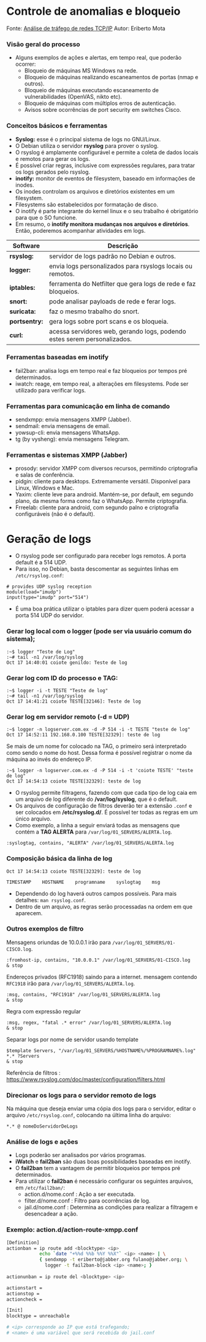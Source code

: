 # Controle de anomalias e bloqueio

Fonte: [Análise de tráfego de redes TCP/IP](https://youtu.be/8KyrUA1nACY?t=5196)
Autor: Eriberto Mota

### Visão geral do processo
- Alguns exemplos de ações e alertas, em tempo real, que poderão ocorrer:
   - Bloqueio de máquinas MS Windows na rede.
   - Bloqueio de máquinas realizando escaneamentos de portas (nmap e outros).
   - Bloqueio de máquinas executando escaneamento de vulnerabilidades (OpenVAS, nikto etc).
   - Bloqueio de máquinas com múltiplos erros de autenticação.
   - Avisos sobre ocorrências de port security em switches Cisco.
   
### Conceitos básicos e ferramentas
- **Syslog:** esse é o principal sistema de logs no GNU/Linux.
- O Debian utiliza o servidor **rsyslog** para prover o syslog.
- O rsyslog é amplamente configurável e permite a coleta de dados locais e remotos para gerar os logs.
- É possível criar regras, inclusive com expressões regulares, para tratar os logs gerados pelo rsyslog.
- **inotify:** monitor de eventos de filesystem, baseado em informações de inodes.
- Os inodes controlam os arquivos e diretórios existentes em um filesystem.
- Filesystems são estabelecidos por formatação de disco.
- O inotify é parte integrante do kernel linux e o seu trabalho é obrigatório para que o SO funcione.
- Em resumo, o **inotify monitora mudanças nos arquivos e diretórios**. Então, poderemos acompanhar atividades em logs.

| **Software** | **Descrição** |  
|--- |---| 
| **rsyslog:** | servidor de logs padrão no Debian e outros. |
| **logger:** | envia logs personalizados para rsyslogs locais ou remotos. |
| **iptables:** | ferramenta do Netfilter que gera logs de rede e faz bloqueios. |
| **snort:** | pode analisar payloads de rede e ferar logs. |
| **suricata:** | faz o mesmo trabalho do snort. |
| **portsentry:** | gera logs sobre port scans e os bloqueia. |
| **curl:** | acessa servidores web, gerando logs, podendo estes serem personalizados. |

### Ferramentas baseadas em inotify
- fail2ban: analisa logs em tempo real e faz bloqueios por tempos pré determinados.
- iwatch: reage, em tempo real, a alterações em filesystems. Pode ser utilizado para verificar logs.

### Ferramentas para comunicação em linha de comando
- sendxmpp: envia mensagens XMPP (Jabber).
- sendmail: envia mensagens de email.
- yowsup-cli: envia mensagens WhatsApp.
- tg (by vysheng): envia mensagens Telegram.

### Ferramentas e sistemas XMPP (Jabber)
- prosody: servidor XMPP com diversos recursos, permitindo criptografia e salas de conferência.
- pidgin: cliente para desktops. Extremamente versátil. Disponível para Linux, Windows e Mac.
- Yaxim: cliente leve para android. Mantém-se, por default, em segundo plano, da mesma forma como faz o WhatsApp. Permite criptografia.
- Frreelab: cliente para android, com segundo palno e criptografia configuráveis (não é o default).

# Geração de logs
- O rsyslog pode ser configurado para receber logs remotos. A porta default é a 514 UDP.
- Para isso, no Debian, basta descomentar as seguintes linhas em `/etc/rsyslog.conf`:
~~~
# provides UDP syslog reception
module(load="imudp")
input(type="imudp" port="514")
~~~
- É uma boa prática utilizar o iptables para dizer quem poderá acessar a porta 514 UDP do servidor.
  
### Gerar log local com o logger (pode ser via usuário comum do sistema);
~~~
:~$ logger "Teste de Log"
:~# tail -n1 /var/log/syslog
Oct 17 14:40:01 coiote genildo: Teste de log
~~~

### Gerar log com ID do processo e TAG:
~~~
:~$ logger -i -t TESTE "Teste de log"
:~# tail -n1 /var/log/syslog
Oct 17 14:41:21 coiote TESTE[32146]: Teste de log
~~~

### Gerar log em servidor remoto (-d = UDP)
~~~
:~$ logger -n logserver.com.ex -d -P 514 -i -t TESTE "teste de log"
Oct 17 14:52:11 192.168.0.100 TESTE[32329]: teste de log
~~~

Se mais de um nome for colocado na TAG, o primeiro será interpretado como sendo o nome do host. Dessa forma é possível registrar o nome da máquina ao invés do endereço IP.
~~~
:~$ logger -n logserver.com.ex -d -P 514 -i -t 'coiote TESTE' "teste de log"
Oct 17 14:54:13 coiote TESTE[32329]: teste de log
~~~
  
- O rsyslog permite filtragens, fazendo com que cada tipo de log caia em um arquivo de log diferente do **/var/log/syslog**, que é o default.
- Os arquivos de configuração de filtros deverão ter a extensão `.conf` e ser colocados em **/etc/rsyslog.d/**. É possível ter todas as regras em um único arquivo.
- Como exemplo, a linha a seguir enviará todas as mensagens que contém a **TAG ALERTA** para `/var/log/01_SERVERS/ALERTA.log`.
~~~
:syslogtag, contains, "ALERTA" /var/log/01_SERVERS/ALERTA.log
~~~

### Composição básica da linha de log
~~~
Oct 17 14:54:13 coiote TESTE[32329]: teste de log

TIMESTAMP    HOSTNAME    programname    syslogtag    msg
~~~
- Dependendo do log haverá outros campos possíveis. Para mais detalhes: `man rsyslog.conf`.
- Dentro de um arquivo, as regras serão processadas na ordem em que aparecem.

### Outros exemplos de filtro

Mensagens oriundas de 10.0.0.1 irão para `/var/log/01_SERVERS/01-CISCO.log`.  
~~~
:fromhost-ip, contains, "10.0.0.1" /var/log/01_SERVERS/01-CISCO.log
& stop
~~~

Endereços privados (RFC1918) saindo para a internet. mensagem contendo `RFC1918` irão para `/var/log/01_SERVERS/ALERTA.log`.
~~~
:msg, contains, "RFC1918" /var/log/01_SERVERS/ALERTA.log
& stop
~~~

Regra com expressão regular
~~~
:msg, regex, "fatal .* error" /var/log/01_SERVERS/ALERTA.log
& stop
~~~

Separar logs por nome de servidor usando template
~~~
$template Servers, "/var/log/01_SERVERS/%HOSTNAME%/%PROGRAMNAME%.log"
*.* ?Servers
& stop
~~~

Referência de filtros : https://www.rsyslog.com/doc/master/configuration/filters.html

### Direcionar os logs para o servidor remoto de logs

Na máquina que deseja enviar uma cópia dos logs para o servidor, editar o arquivo `/etc/rsyslog.conf`, colocando na última linha do arquivo:
~~~
*.* @ nomeDoServidorDeLogs
~~~

### Análise de logs e ações

- Logs poderão ser analisados por vários programas.
- **iWatch** e **fail2ban** são duas boas possibilidades baseadas em inotify.
- O **fail2ban** tem a vantagem de permitir bloqueios por tempos pré determinados.
- Para utilizar o **fail2ban** é necessário configurar os seguintes arquivos, em `/etc/fail2ban/`:
   - action.d/nome.conf : Ação a ser executada.
   - filter.d/nome.conf : Filtro para ocorrências de log.
   - jail.d/nome.conf : Determina as condições para realizar a filtragem e desencadear a ação.

### Exemplo: action.d/action-route-xmpp.conf

~~~bash
[Definition]
actionban = ip route add <blocktype> <ip>
            echo `date "+%%d %%b %%Y %%X"` <ip> <name> | \
			{ sendxmpp -t eriberto@jabber.org fulano@jabber.org; \
              logger -t fail2ban-block <ip> <name>; }
			  
actionunban = ip route del <blocktype> <ip>

actionstart = 
actionstop = 
actioncheck = 

[Init]
blocktype = unreachable

# <ip> corresponde ao IP que está trafegando;
# <name> é uma variável que será recebida do jail.conf
~~~
